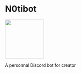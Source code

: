 # N0tibot
<img width="128px" src="https://user-images.githubusercontent.com/51421090/236765936-c90d0b4f-bd02-49ae-a039-5177740c6388.jpeg">

A personnal Discord bot for creator
